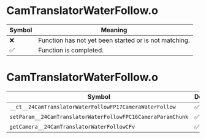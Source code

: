 # CamTranslatorWaterFollow.o
| Symbol | Meaning 
| ------------- | ------------- 
| :x: | Function has not yet been started or is not matching. 
| :white_check_mark: | Function is completed. 


# CamTranslatorWaterFollow.o
| Symbol | Decompiled? |
| ------------- | ------------- |
| `__ct__24CamTranslatorWaterFollowFP17CameraWaterFollow` | :white_check_mark: |
| `setParam__24CamTranslatorWaterFollowFPC16CameraParamChunk` | :white_check_mark: |
| `getCamera__24CamTranslatorWaterFollowCFv` | :white_check_mark: |
